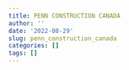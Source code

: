 ```yaml
---
title: PENN CONSTRUCTION CANADA
author: ''
date: '2022-08-29'
slug: penn_construction_canada
categories: []
tags: []
---
```

